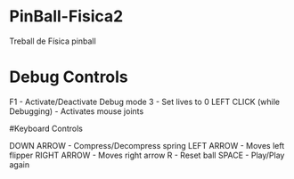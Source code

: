 # PinBall-Fisica2
Treball de Física pinball


# Debug Controls

F1 - Activate/Deactivate Debug mode
3 - Set lives to 0
LEFT CLICK (while Debugging) - Activates mouse joints


#Keyboard Controls

DOWN ARROW - Compress/Decompress spring
LEFT ARROW - Moves left flipper
RIGHT ARROW - Moves right arrow
R - Reset ball
SPACE - Play/Play again